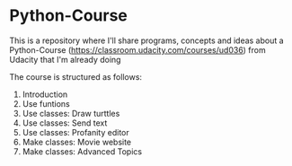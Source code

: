 # Python-Course
This is a repository where I'll share programs, concepts and ideas about a Python-Course (https://classroom.udacity.com/courses/ud036) from Udacity that I'm already doing 

The course is structured as follows:
  1. Introduction
  2. Use funtions
  3. Use classes: Draw turttles
  4. Use classes: Send text
  5. Use classes: Profanity editor
  6. Make classes: Movie website
  7. Make classes: Advanced Topics
  
  


